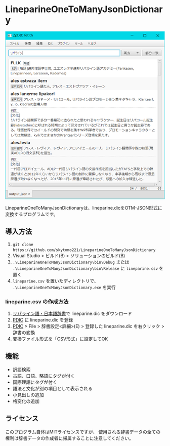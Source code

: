# LineparineOneToManyJsonDictionary

![](https://raw.githubusercontent.com/skytomo221/LineparineOneToManyJsonDictionary/master/images/thumbnail.png)

LineparineOneToManyJsonDictionaryは、lineparine.dicをOTM-JSON形式に変換するプログラムです。

## 導入方法

1. `git clone https://github.com/skytomo221/LineparineOneToManyJsonDictionary`
2. Visual Studio > ビルド(B) > ソリューションのビルド(B)
3. `.\LineparineOneToManyJsonDictionary\bin\Debug` または `.\LineparineOneToManyJsonDictionary\bin\Release` に `lineparine.csv` を置く
4. `lineparine.csv` を置いたディレクトリで、 `.\LineparineOneToManyJsonDictionary.exe` を実行

### lineparine.csv の作成方法

1. [リパライン語・日本語辞書](https://sites.google.com/site/3tvalineparine/pei-bu#TOC--9)で lineparine.dic をダウンロード
2. [PDIC](http://pdic.la.coocan.jp/) に lineparine.dic を登録
3. [PDIC](http://pdic.la.coocan.jp/) > File > 辞書設定<詳細>(E) > 登録した lineparine.dic を右クリック > 辞書の変換
4. 変換ファイル形式を「CSV形式」に設定してOK

## 機能

- 訳語検索
- 古語、口語、略語にタグが付く
- 国際理語にタグが付く
- 語法と文化が別の項目として表示される
- 小見出しの追加
- 格変化の追加

## ライセンス

このプログラム自体はMITライセンスですが、
使用される辞書データの全ての権利は辞書データの作成者に帰属することに注意してください。
